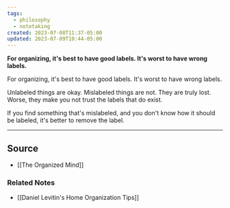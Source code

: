 ```yaml
---
tags:
  - philosophy
  - notetaking
created: 2023-07-08T11:37-05:00
updated: 2023-07-09T10:44-05:00
---
```

**For organizing, it's best to have good labels. It's worst to have wrong labels.**

For organizing, it's best to have good labels. It's worst to have wrong labels.

Unlabeled things are okay. Mislabeled things are not. They are truly lost. Worse, they make you not trust the labels that do exist.

If you find something that's mislabeled, and you don't know how it should be labeled, it's better to remove the label.

---

## Source
- [[The Organized Mind]]

### Related Notes
- [[Daniel Levitin's Home Organization Tips]]